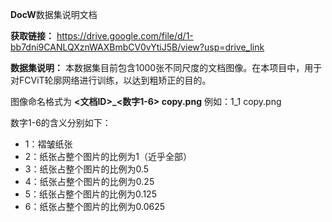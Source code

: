 **DocW**数据集说明文档

**获取链接：** https://drive.google.com/file/d/1-bb7dni9CANLQXznWAXBmbCV0vYtiJ5B/view?usp=drive_link

**数据集说明：** 本数据集目前包含1000张不同尺度的文档图像。在本项目中，用于对FCViT轮廓网络进行训练，以达到粗矫正的目的。

图像命名格式为 **<文档ID>_<数字1-6> copy.png** 例如：1_1 copy.png

数字1-6的含义分别如下：
+ 1：褶皱纸张
+ 2：纸张占整个图片的比例为1（近乎全部）
+ 3：纸张占整个图片的比例为0.5
+ 4：纸张占整个图片的比例为0.25
+ 5：纸张占整个图片的比例为0.125
+ 6：纸张占整个图片的比例为0.0625